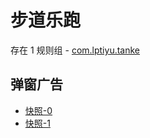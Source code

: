 # 步道乐跑

存在 1 规则组 - [com.lptiyu.tanke](/src/apps/com.lptiyu.tanke.ts)

## 弹窗广告

- [快照-0](https://gkd-kit.gitee.io/import/12829816)
- [快照-1](https://gkd-kit.songe.li/import/12869344)
